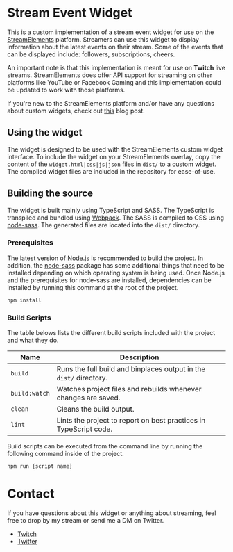# Stream Event Widget

This is a custom implementation of a stream event widget for use on the [StreamElements](https://streamelements.com) platform. Streamers can use this widget to display information about the latest events on their stream. Some of the events that can be displayed include: followers, subscriptions, cheers.

An important note is that this implementation is meant for use on **Twitch** live streams. StreamElements does offer API support for streaming on other platforms like YouTube or Facebook Gaming and this implementation could be updated to work with those platforms.

If you're new to the StreamElements platform and/or have any questions about custom widgets, check out [this](https://blog.streamelements.com/how-can-you-become-a-code-guru-87071f223e1b) blog post.

## Using the widget

The widget is designed to be used with the StreamElements custom widget interface. To include the widget on your StreamElements overlay, copy the content of the `widget.html|css|js|json` files in `dist/` to a custom widget. The compiled widget files are included in the repository for ease-of-use.

## Building the source

The widget is built mainly using TypeScript and SASS. The TypeScript is transpiled and bundled using [Webpack](https://webpack.js.org/). The SASS is compiled to CSS using [node-sass](https://github.com/nodejs/node-gyp). The generated files are located into the `dist/` directory.

### Prerequisites

The latest version of [Node.js](https://nodejs.org/en/) is recommended to build the project. In addition, the [node-sass](https://github.com/nodejs/node-gyp) package has some additional things that need to be installed depending on which operating system is being used. Once Node.js and the prerequisites for node-sass are installed, dependencies can be installed by running this command at the root of the project.

```
npm install
```

### Build Scripts

The table belows lists the different build scripts included with the project and what they do.

| **Name**      | **Description**                                                    |
| ------------- | ------------------------------------------------------------------ |
| `build`       | Runs the full build and binplaces output in the `dist/` directory. |
| `build:watch` | Watches project files and rebuilds whenever changes are saved.     |
| `clean`       | Cleans the build output.                                           |
| `lint`        | Lints the project to report on best practices in TypeScript code.  |

Build scripts can be executed from the command line by running the following command inside of the project.

```
npm run {script name}
```

# Contact

If you have questions about this widget or anything about streaming, feel free to drop by my stream or send me a DM on Twitter.

-   [Twitch](https://twitch.tv/monsterabe)
-   [Twitter](https://twitter.com/jasondibabbo)
